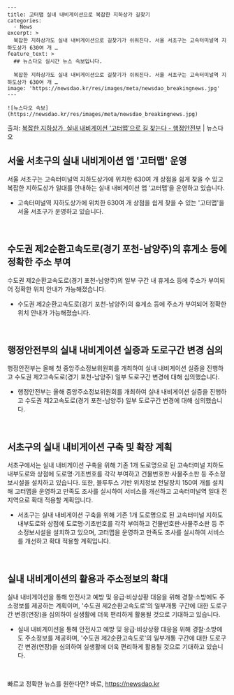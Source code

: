     ---
    title: 고터맵 실내 내비게이션으로 복잡한 지하상가 길찾기
    categories:
      - News
    excerpt: >
      복잡한 지하상가도 실내 내비게이션으로 길찾기가 쉬워진다. 서울 서초구는 고속터미널역 지하도상가 630여 개 …
    feature_text: >
      ## 뉴스다오 실시간 뉴스 속보입니다.
    
      복잡한 지하상가도 실내 내비게이션으로 길찾기가 쉬워진다. 서울 서초구는 고속터미널역 지하도상가 630여 개 …
    image: 'https://newsdao.kr/res/images/meta/newsdao_breakingnews.jpg'
    ---
    
    ![뉴스다오 속보](https://newsdao.kr/res/images/meta/newsdao_breakingnews.jpg)

<p>출처: <a href="https://newsdao.kr/3085" rel="dofollow">복잡한 지하상가, 실내 내비게이션 ‘고터맵’으로 길 찾는다 - 행정안전부</a> | 뉴스다오</p>

<h2 data-ke-size="size26">서울 서초구의 실내 내비게이션 앱 '고터맵' 운영</h2>
<p data-ke-size="size16">서울 서초구는 고속터미널역 지하도상가에 위치한 630여 개 상점을 쉽게 찾을 수 있고 복잡한 지하도상가 일대를 안내하는 실내 내비게이션 앱 ‘고터맵’을 운영하고 있습니다.</p>
<ul>
<li>고속터미널역 지하도상가에 위치한 630여 개 상점을 쉽게 찾을 수 있는 '고터맵'을 서울 서초구가 운영하고 있습니다.</li>
</ul>
<p data-ke-size="size16">&nbsp;</p>

<h2 data-ke-size="size26">수도권 제2순환고속도로(경기 포천-남양주)의 휴게소 등에 정확한 주소 부여</h2>
<p data-ke-size="size16">수도권 제2순환고속도로(경기 포천-남양주)의 일부 구간 내 휴게소 등에 주소가 부여되어 정확한 위치 안내가 가능해졌습니다.</p>
<ul>
<li>수도권 제2순환고속도로(경기 포천-남양주)의 휴게소 등에 주소가 부여되어 정확한 위치 안내가 가능해졌습니다.</li>
</ul>
<p data-ke-size="size16">&nbsp;</p>

<h2 data-ke-size="size26">행정안전부의 실내 내비게이션 실증과 도로구간 변경 심의</h2>
<p data-ke-size="size16">행정안전부는 올해 첫 중앙주소정보위원회를 개최하여 실내 내비게이션 실증을 진행하고 수도권 제2고속도로(경기 포천-남양주) 일부 도로구간 변경에 대해 심의했습니다.</p>
<ul>
<li>행정안전부는 올해 중앙주소정보위원회를 개최하여 실내 내비게이션 실증을 진행하고 수도권 제2고속도로(경기 포천-남양주) 일부 도로구간 변경에 대해 심의했습니다.</li>
</ul>
<p data-ke-size="size16">&nbsp;</p>

<h2 data-ke-size="size26">서초구의 실내 내비게이션 구축 및 확장 계획</h2>
<p data-ke-size="size16">서초구에서는 실내 내비게이션 구축을 위해 기존 1개 도로명으로 된 고속터미널 지하도 내부도로와 상점에 도로명·기초번호를 각각 부여하고 건물번호판·사물주소판 등 주소정보시설을 설치하고 있습니다. 또한, 블루투스 기반 위치정보 전달장치 150여 개를 설치해 고터맵을 운영하고 만족도 조사를 실시하여 서비스를 개선하고 고속터미널역 일대 전 지역으로 확대 적용할 계획입니다.</p>
<ul>
<li>서초구는 실내 내비게이션 구축을 위해 기존 1개 도로명으로 된 고속터미널 지하도 내부도로와 상점에 도로명·기초번호를 각각 부여하고 건물번호판·사물주소판 등 주소정보시설을 설치하고 있으며, 고터맵을 운영하고 만족도 조사를 실시하여 서비스를 개선하고 확대 적용할 계획입니다.</li>
</ul>
<p data-ke-size="size16">&nbsp;</p>

<h2 data-ke-size="size26">실내 내비게이션의 활용과 주소정보의 확대</h2>
<p data-ke-size="size16">실내 내비게이션을 통해 안전사고 예방 및 응급·비상상황 대응을 위해 경찰·소방에도 주소정보를 제공하는 계획이며, '수도권 제2순환고속도로'의 일부개통 구간에 대한 도로구간 변경(연장)을 심의하여 실생활에 더욱 편리하게 활용될 것으로 기대하고 있습니다.</p>
<ul>
<li>실내 내비게이션을 통해 안전사고 예방 및 응급·비상상황 대응을 위해 경찰·소방에도 주소정보를 제공하며, '수도권 제2순환고속도로'의 일부개통 구간에 대한 도로구간 변경(연장)을 심의하여 실생활에 더욱 편리하게 활용될 것으로 기대하고 있습니다.</li>
</ul>
<p data-ke-size="size16">&nbsp;</p> 

빠르고 정확한 뉴스를 원한다면? 바로, <a href="https://newsdao.kr" rel="dofollow">https://newsdao.kr</a>


    
